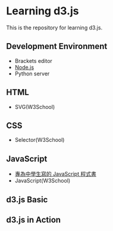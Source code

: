 # Learning d3.js

This is the repository for learning d3.js.

## Development Environment

- Brackets editor
- [Node.js](https://github.com/yaojenkuo/learning_d3/blob/master/dev_env/nodejs.md)
- Python server

## HTML

- SVG(W3School)

## CSS

- Selector(W3School)

## JavaScript

- [專為中學生寫的 JavaScript 程式書](https://ccckmit.gitbooks.io/javascript/content/)
- JavaScript(W3School)

## d3.js Basic

## d3.js in Action